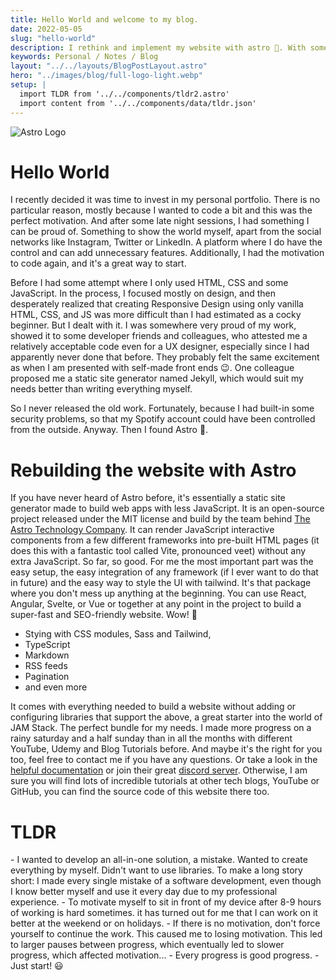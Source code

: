 ```yaml
---
title: Hello World and welcome to my blog. 
date: 2022-05-05
slug: "hello-world"
description: I rethink and implement my website with astro 🚀. With some trial and error I manage to create the MVP within a short time. It was really a lot of fun.
keywords: Personal / Notes / Blog
layout: "../../layouts/BlogPostLayout.astro"
hero: "../images/blog/full-logo-light.webp"
setup: |
  import TLDR from '../../components/tldr2.astro'
  import content from '../../components/data/tldr.json'
---
```


<img src="../images/blog/full-logo-light.webp" alt="Astro Logo"/>

# Hello World

I recently decided it was time to invest in my personal portfolio. There is no particular reason, mostly because I wanted to code a bit and this was the perfect motivation. And after some late night sessions, I had something I can be proud of. Something to show the world myself, apart from the social networks like Instagram, Twitter or LinkedIn. A platform where I do have the control and can add unnecessary features. Additionally, I had the motivation to code again, and it's a great way to start.

Before I had some attempt where I only used HTML, CSS and some JavaScript. In the process, I focused mostly on design, and then desperately realized that creating Responsive Design using only vanilla HTML, CSS, and JS was more difficult than I had estimated as a cocky beginner. But I dealt with it. I was somewhere very proud of my work, showed it to some developer friends and colleagues, who attested me a relatively acceptable code even for a UX designer, especially since I had apparently never done that before. They probably felt the same excitement as when I am presented with self-made front ends 😉. One colleague proposed me a static site generator named Jekyll, which would suit my needs better than writing everything myself.

So I never released the old work. Fortunately, because I had built-in some security problems, so that my Spotify account could have been controlled from the outside. Anyway. Then I found Astro 🚀.

# Rebuilding the website with Astro

If you have never heard of Astro before, it's essentially a static site generator made to build web apps with less JavaScript. It is an open-source project released under the MIT license and build by the team behind [The Astro Technology Company](https://astro.build/company/). It can render JavaScript interactive components from a few different frameworks into pre-built HTML pages (it does this with a fantastic tool called Vite, pronounced veet) without any extra JavaScript. So far, so good. For me the most important part was the easy setup, the easy integration of any framework (if I ever want to do that in future) and the easy way to style the UI with tailwind. It's that package where you don't mess up anything at the beginning.
You can use React, Angular, Svelte, or Vue or together at any point in the project to build a super-fast and SEO-friendly website. Wow! 🥳

- Stying with CSS modules, Sass and Tailwind,
- TypeScript
- Markdown
- RSS feeds
- Pagination
- and even more

It comes with everything needed to build a website without adding or configuring libraries that support the above, a great starter into the world of JAM Stack. The perfect bundle for my needs. I made more progress on a rainy saturday and a half sunday than in all the months with different YouTube, Udemy and Blog Tutorials before. And maybe it's the right for you too, feel free to contact me if you have any questions. Or take a look in the [helpful documentation](https://docs.astro.build/en/getting-started/) or join their great [discord server](https://discord.com/invite/grF4GTXXYm). Otherwise, I am sure you will find lots of incredible tutorials at other tech blogs, YouTube or GitHub, you can find the source code of this website there too.

# TLDR
<TLDR>
- I wanted to develop an all-in-one solution, a mistake. Wanted to create everything by myself. Didn't want to use libraries. To make a long story short: I made every single mistake of a software development, even though I know better myself and use it every day due to my professional experience.
- To motivate myself to sit in front of my device after 8-9 hours of working is hard sometimes. it has turned out for me that I can work on it better at the weekend or on holidays.
- If there is no motivation, don't force yourself to continue the work. This caused me to losing motivation. This led to larger pauses between progress, which eventually led to slower progress, which affected motivation...
- Every progress is good progress.
- Just start! 😃
</TLDR>